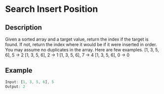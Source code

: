 # Search Insert Position

## Description

Given a sorted array and a target value, return the index if the target is found. If not, return the index where it would be if it were inserted in order.
You may assume no duplicates in the array.
Here are few examples.
[1, 3, 5, 6], 5 -> 2
[1, 3, 5, 6], 2 -> 1
[1, 3, 5, 6], 7 -> 4
[1, 3, 5, 6], 0 -> 0

## Example

```javascript
Input: [1, 3, 5, 6], 5
Output: 2
```

